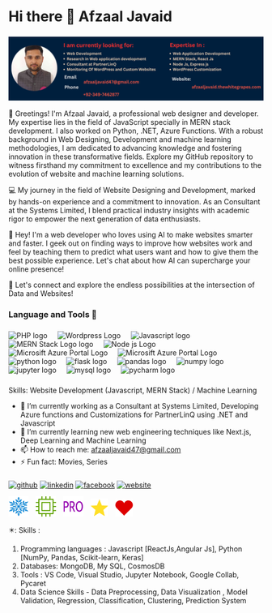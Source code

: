 
<h1 align="left">Hi there 👋 Afzaal Javaid</h1>

###
![Consultant at Systems Limited and Web Developer Expert](https://github.com/afzaaljavaid47/afzaaljavaid47/blob/main/Afzaal%20Javaid%20Top%20Section.png)

👋 Greetings! I'm Afzaal Javaid, a professional web designer and developer. My expertise lies in the field of JavaScript specially in MERN stack development. I also worked on Python, .NET, Azure Functions. With a robust background in Web Designing, Development and machine learning methodologies, I am dedicated to advancing knowledge and fostering innovation in these transformative fields. Explore my GitHub repository to witness firsthand my commitment to excellence and my contributions to the evolution of website and machine learning solutions.

💻 My journey in the field of Website Designing and Development, marked by hands-on experience and a commitment to innovation. As an Consultant at the Systems Limited, I blend practical industry insights with academic rigor to empower the next generation of data enthusiasts.

🔬 Hey! I'm a web developer who loves using AI to make websites smarter and faster. I geek out on finding ways to improve how websites work and feel by teaching them to predict what users want and how to give them the best possible experience. Let's chat about how AI can supercharge your online presence!

🚀 Let's connect and explore the endless possibilities at the intersection of Data and Websites!

###

<h3 align="left">Language and Tools 🐍</h3>

###

<div align="left">
   <img src="https://upload.wikimedia.org/wikipedia/commons/thumb/2/27/PHP-logo.svg/2560px-PHP-logo.svg.png" height="40" alt="PHP logo" />
  <img width="12" />
   <img src="https://upload.wikimedia.org/wikipedia/commons/thumb/9/98/WordPress_blue_logo.svg/2048px-WordPress_blue_logo.svg.png" height="40" alt="Wordpress Logo"/>
  <img width="12" />
  <img src="https://www.freepnglogos.com/uploads/javascript-png/javascript-logo-transparent-logo-javascript-images-3.png" height="40" alt="Javascript logo"  />
  <img width="12" />
  <img src="https://upload.wikimedia.org/wikipedia/commons/9/94/MERN-logo.png" height="40" alt="MERN Stack Logo logo"  />
  <img width="12" />
   <img src="https://iconape.com/wp-content/png_logo_vector/nodejs.png" height="40" alt="Node js Logo"  />
  <img width="12" />
   <img src="https://upload.wikimedia.org/wikipedia/commons/thumb/f/fa/Microsoft_Azure.svg/2048px-Microsoft_Azure.svg.png" height="40" alt="Microsift Azure Portal Logo"  />
  <img width="12" />
  <img src="https://mcr.microsoft.com/api/v1/catalog/productimage/182dbd9a97ebbb0639cbc8206a4e1a19b357d996d5f009f28ff5fd4c584d7f8c" height="40" alt="Microsift Azure Portal Logo"  />
  <img width="12" />
  <img src="https://cdn.jsdelivr.net/gh/devicons/devicon/icons/python/python-original.svg" height="40" alt="python logo"  />
  <img width="12" />
  <img src="https://cdn.jsdelivr.net/gh/devicons/devicon/icons/flask/flask-original.svg" height="40" alt="flask logo"  />
  <img width="12" />
  <img src="https://cdn.jsdelivr.net/gh/devicons/devicon/icons/pandas/pandas-original.svg" height="40" alt="pandas logo"  />
  <img width="12" />
  <img src="https://cdn.jsdelivr.net/gh/devicons/devicon/icons/numpy/numpy-original.svg" height="40" alt="numpy logo"  />
  <img width="12" />
  <img src="https://cdn.jsdelivr.net/gh/devicons/devicon/icons/jupyter/jupyter-original.svg" height="40" alt="jupyter logo"  />
  <img width="12" />
  <img src="https://cdn.jsdelivr.net/gh/devicons/devicon/icons/mysql/mysql-original.svg" height="40" alt="mysql logo"  />
  <img width="12" />
  <img src="https://cdn.jsdelivr.net/gh/devicons/devicon/icons/pycharm/pycharm-original.svg" height="40" alt="pycharm logo"  />
</div>

###

Skills: Website Development (Javascript, MERN Stack) / Machine Learning

- 🔭 I’m currently working as a Consultant at Systems Limited, Developing Azure functions and Customizations for PartnerLinQ using .NET and Javascript 
- 🌱 I’m currently learning new web engineering techniques like Next.js, Deep Learning and Machine Learning 
- 📫 How to reach me: afzaaljavaid47@gmail.com 
- ⚡ Fun fact: Movies, Series 

###


[<img src='https://cdn.jsdelivr.net/npm/simple-icons@3.0.1/icons/github.svg' alt='github' height='40'>](https://github.com/afzaaljavaid47/)  [<img src='https://cdn.jsdelivr.net/npm/simple-icons@3.0.1/icons/linkedin.svg' alt='linkedin' height='40'>](https://www.linkedin.com/in/afzaal-javaid/)  [<img src='https://cdn.jsdelivr.net/npm/simple-icons@3.0.1/icons/facebook.svg' alt='facebook' height='40'>](https://www.facebook.com/CourseTeach)  [<img src='https://cdn.jsdelivr.net/npm/simple-icons@3.0.1/icons/icloud.svg' alt='website' height='40'>](https://coursesteach.com/)

<a href='https://archiveprogram.github.com/'><img src='https://raw.githubusercontent.com/acervenky/animated-github-badges/master/assets/acbadge.gif' width='40' height='40'></a> <a href='https://docs.github.com/en/developers'><img src='https://raw.githubusercontent.com/acervenky/animated-github-badges/master/assets/devbadge.gif' width='40' height='40'></a> <a href='https://github.com/pricing'><img src='https://raw.githubusercontent.com/acervenky/animated-github-badges/master/assets/pro.gif' width='40' height='40'></a> <a href='https://stars.github.com/'><img src='https://raw.githubusercontent.com/acervenky/animated-github-badges/master/assets/starbadge.gif' width='35' height='35'></a> <a href='https://docs.github.com/en/github/supporting-the-open-source-community-with-github-sponsors'><img src='https://raw.githubusercontent.com/acervenky/animated-github-badges/master/assets/sponsorbadge.gif' width='35' height='35'></a>

✴️: Skills :

1. Programming languages : Javascript [ReactJs,Angular Js], Python [NumPy, Pandas, Scikit-learn, Keras]
2. Databases: MongoDB, My SQL, CosmosDB
3. Tools : VS Code, Visual Studio, Jupyter Notebook, Google Collab, Pycaret
4. Data Science Skills - Data Preprocessing, Data Visualization , Model Validation, Regression, Classification, Clustering, Prediction System

###

